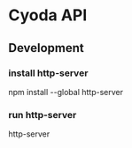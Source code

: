 # Cyoda API


## Development
### install http-server
npm install --global http-server

### run http-server
http-server

